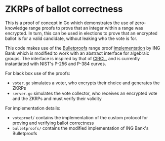 # ZKRPs of ballot correctness

This is a proof of concept in Go which demonstrates the use of zero-knowledge range proofs to prove that an integer
within a range was encrypted.
In turn, this can be used in elections to prove that an encrypted ballot is for a valid candidate, without leaking who
the vote is for.

This code makes use of the [Bulletproofs](https://crypto.stanford.edu/bulletproofs/) range
proof [implementation](https://pkg.go.dev/github.com/ing-bank/zkrp) by ING Bank which is modified to work with an
abstract interface for algebraic groups.
The interface is inspired by that of [CIRCL](https://github.com/cloudflare/circl), and is currently instantiated with
NIST's P-256 and P-384 curves.

For black box use of the proofs:

- `voter.go` simulates a voter, who encrypts their choice and generates the ZKRPs
- `server.go` simulates the vote collector, who receives an encrypted vote and the ZKRPs and must verify their validity

For implementation details:

- `voteproof/` contains the implementation of the custom protocol for proving and verifying ballot correctness
- `bulletproofs/` contains the modified implementation of ING Bank's Bulletproofs
